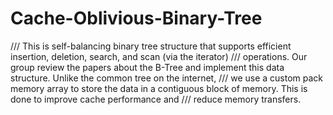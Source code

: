 # Cache-Oblivious-Binary-Tree

/// This is self-balancing binary tree structure that supports efficient insertion, deletion, search, and scan (via the iterator)
/// operations. Our group review the papers about the B-Tree and implement this data structure. Unlike the common tree on the internet,
/// we use a custom pack memory array to store the data in a contiguous block of memory. This is done to improve cache performance and
/// reduce memory transfers.